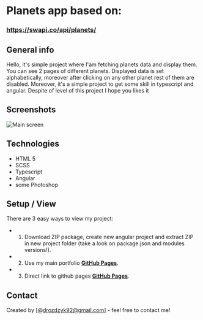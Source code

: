 # Planets app based on:
### https://swapi.co/api/planets/

## General info
Hello, it's simple project where I'am  fetching planets data and display them. You can see 2 pages of different planets. Displayed data is set alphabetically, moreover after clicking on any other planet rest of them are disabled. Moreover, it's a simple project to get some skill in typescript and angular. Despite of level of this project I hope you likes it

## Screenshots
![Main screen](./assets/images/rwd.png)

## Technologies
* HTML 5
* SCSS
* Typescript
* Angular
* some Photoshop

## Setup / View
There are 3 easy ways to view my project:
* 1. Download ZIP package, create new angular project and extract ZIP in new project folder (take a look on package.json and modules versions!).
* 2. Use my main portfolio [**GitHub Pages**](https://drozdzyk667.github.io/portfolio_main/).
* 3. Direct link to github pages [**GitHub Pages**](https://drozdzyk667.github.io/AngularPlanets/).

## Contact
Created by [@drozdzyk92@gmail.com] - feel free to contact me!
